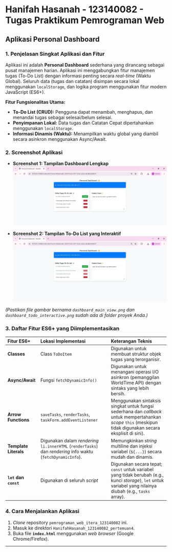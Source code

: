 # Hanifah Hasanah - 123140082 - Tugas Praktikum Pemrograman Web
## Aplikasi Personal Dashboard

### 1. Penjelasan Singkat Aplikasi dan Fitur

Aplikasi ini adalah **Personal Dashboard** sederhana yang dirancang sebagai pusat manajemen harian. Aplikasi ini menggabungkan fitur manajemen tugas (To-Do List) dengan informasi penting secara *real-time* (Waktu Global). Seluruh data (tugas dan catatan) disimpan secara lokal menggunakan `localStorage`, dan logika program menggunakan fitur modern JavaScript (ES6+).

**Fitur Fungsionalitas Utama:**
* **To-Do List (CRUD):** Pengguna dapat menambah, menghapus, dan menandai tugas sebagai selesai/belum selesai.
* **Penyimpanan Lokal:** Data tugas dan Catatan Cepat dipertahankan menggunakan `localStorage`.
* **Informasi Dinamis (Waktu):** Menampilkan waktu global yang diambil secara asinkron menggunakan Async/Await.

### 2. Screenshot Aplikasi

* **Screenshot 1: Tampilan Dashboard Lengkap**
    ![Dashboard Penuh](dashboard_main_view.png)

* **Screenshot 2: Tampilan To-Do List yang Interaktif**
    ![List Interaktif](dashboard_todo.png)

*(Pastikan file gambar bernama `dashboard_main_view.png` dan `dashboard_todo_interactive.png` sudah ada di folder proyek Anda.)*

### 3. Daftar Fitur ES6+ yang Diimplementasikan

| Fitur ES6+ | Lokasi Implementasi | Keterangan Teknis |
| :--- | :--- | :--- |
| **Classes** | Class `ToDoItem` | Digunakan untuk membuat struktur objek tugas yang terorganisir. |
| **Async/Await** | Fungsi `fetchDynamicInfo()` | Digunakan untuk menangani operasi I/O asinkron (pemanggilan WorldTime API) dengan sintaks yang lebih bersih. |
| **Arrow Functions** | `saveTasks`, `renderTasks`, `taskForm.addEventListener` | Menggunakan sintaksis singkat untuk fungsi sederhana dan *callback* untuk mempertahankan *scope* `this` (meskipun tidak digunakan secara eksplisit di sini). |
| **Template Literals** | Digunakan dalam *rendering* `li.innerHTML` (`renderTasks`) dan *rendering* info waktu (`fetchDynamicInfo`). | Memungkinkan *string* multiline dan injeksi variabel (`${...}`) secara mudah dan dinamis. |
| **`let` dan `const`** | Digunakan di seluruh *script* | Digunakan secara tepat; `const` untuk variabel yang tidak berubah (e.g., kunci *storage*), `let` untuk variabel yang nilainya diubah (e.g., `tasks` array). |

### 4. Cara Menjalankan Aplikasi

1.  *Clone* repository `pemrograman_web_itera_123140082` ini.
2.  Masuk ke direktori `HanifahHasanah_123140082_pertemuan4`.
3.  Buka file **`index.html`** menggunakan *web browser* (Google Chrome/Firefox).

---